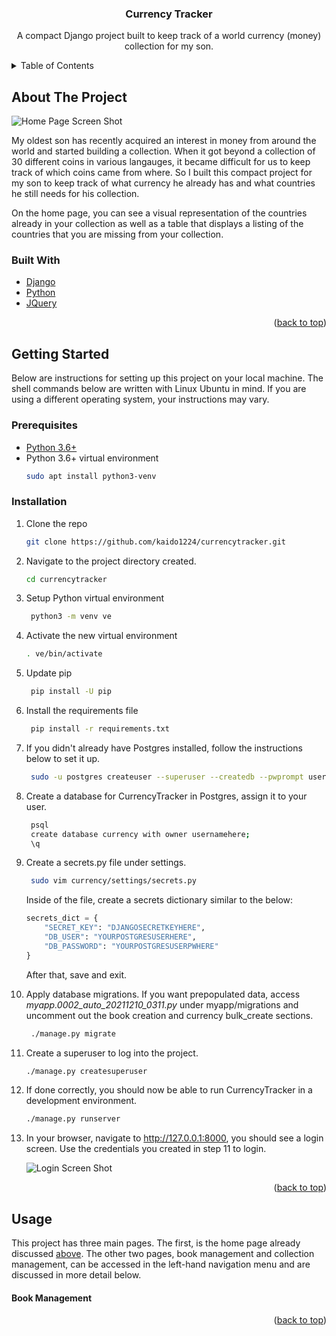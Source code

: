 <div id="top"></div>

<h3 align="center">Currency Tracker</h3>

<div align="center">
    <p>
        A compact Django project built to keep track of a world currency (money) collection for my son.
    </p>
</div>

<!-- TABLE OF CONTENTS -->
<details>
  <summary>Table of Contents</summary>
  <ol>
    <li>
      <a href="#about">About The Project</a>
      <ul>
        <li><a href="#built-with">Built With</a></li>
      </ul>
    </li>
    <li>
      <a href="#getting-started">Getting Started</a>
      <ul>
        <li><a href="#prerequisites">Prerequisites</a></li>
        <li><a href="#installation">Installation</a></li>
      </ul>
    </li>
    <li><a href="#usage">Usage</a></li>
    <li><a href="#roadmap">Roadmap</a></li>
    <li><a href="#contributing">Contributing</a></li>
    <li><a href="#license">License</a></li>
    <li><a href="#contact">Contact</a></li>
    <li><a href="#acknowledgments">Acknowledgments</a></li>
  </ol>
</details>

<!-- ABOUT THE PROJECT -->
<div id="about">

## About The Project

![Home Page Screen Shot][home-screenshot]

<p>
    My oldest son has recently acquired an interest in money from around the world and started building a collection. When it got beyond a collection of 30 different
    coins in various langauges, it became difficult for us to keep track of which coins came from where. So I built this compact project for my son to keep track
    of what currency he already has and what countries he still needs for his collection.
</p>

<p>
    On the home page, you can see a visual representation of the countries already in your collection as well as a table that displays a listing of the countries 
    that you are missing from your collection.
</p>

</div>
<div id="built-with">

### Built With

* [Django](https://www.djangoproject.com/)
* [Python](https://www.python.org/)
* [JQuery](https://jquery.com)

<p align="right">(<a href="#top">back to top</a>)</p>
</div>

<!-- GETTING STARTED -->
<div id="getting-started">

## Getting Started

Below are instructions for setting up this project on your local machine. The shell commands below are written with Linux Ubuntu in mind. If you are using a different operating system, your instructions may vary.
</div>
<div id="prerequisites">

### Prerequisites

* [Python 3.6+](https://www.python.org/downloads/)
* Python 3.6+ virtual environment
  ```sh
  sudo apt install python3-venv
  ```
</div>
<div id="installation">
    
### Installation

1. Clone the repo
   ```sh
   git clone https://github.com/kaido1224/currencytracker.git
   ```
2. Navigate to the project directory created.
   ```sh
   cd currencytracker
   ```
3. Setup Python virtual environment
   ```sh
    python3 -m venv ve
   ```
4. Activate the new virtual environment
    ```sh
    . ve/bin/activate
    ```
5. Update pip
   ```sh
    pip install -U pip
   ```
6. Install the requirements file
   ```sh
    pip install -r requirements.txt
   ```
7. If you didn't already have Postgres installed, follow the instructions below to set it up.
   ```sh
    sudo -u postgres createuser --superuser --createdb --pwprompt usernamehere
   ``` 
8. Create a database for CurrencyTracker in Postgres, assign it to your user.
   ```sh
    psql
    create database currency with owner usernamehere;
    \q
   ```
9. Create a secrets.py file under settings.
   ```sh
    sudo vim currency/settings/secrets.py
   ```

   Inside of the file, create a secrets dictionary similar to the below:
    ```py
    secrets_dict = {
        "SECRET_KEY": "DJANGOSECRETKEYHERE",
        "DB_USER": "YOURPOSTGRESUSERHERE",
        "DB_PASSWORD": "YOURPOSTGRESUSERPWHERE"
    }
   ```
    
   After that, save and exit.

10. Apply database migrations. If you want prepopulated data, access <i>myapp.0002_auto_20211210_0311.py</i> under myapp/migrations and uncomment out the
    book creation and currency bulk_create sections.
    ```sh
     ./manage.py migrate
    ```

11. Create a superuser to log into the project.
    ```sh
    ./manage.py createsuperuser
    ```

12. If done correctly, you should now be able to run CurrencyTracker in a development environment.
    ```sh
    ./manage.py runserver
    ```

13. In your browser, navigate to http://127.0.0.1:8000, you should see a login screen. Use the credentials you created in step 11 to login.

    ![Login Screen Shot][login-screenshot]

<p align="right">(<a href="#top">back to top</a>)</p>
</div>

<!-- USAGE EXAMPLES -->
<div id="usage">

## Usage

<p>This project has three main pages. The first, is the home page already discussed <a href="#about">above</a>. The other two pages, book management
and collection management, can be accessed in the left-hand navigation menu and are discussed in more detail below.
</p>
    
#### Book Management

<p>

<p align="right">(<a href="#top">back to top</a>)</p>

<!-- MARKDOWN LINKS & IMAGES -->
<!-- https://www.markdownguide.org/basic-syntax/#reference-style-links -->
[home-screenshot]: currency/static/images/home.png
[login-screenshot]: currency/static/images/login.png
